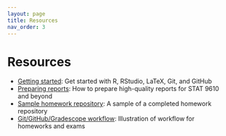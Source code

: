 ```yaml
---
layout: page
title: Resources
nav_order: 3
---
```


# Resources

- [Getting started](https://stat-9610-fall-2022.github.io/assets/getting-started.pdf): Get started with R, RStudio, LaTeX, Git, and GitHub
- [Preparing reports](https://stat-9610-fall-2022.github.io/assets/preparing-reports.pdf): How to prepare high-quality reports for STAT 9610 and beyond
- [Sample homework repository](https://github.com/stat-9610-fall-2022/sample-homework-stat-9610): A sample of a completed homework repository
- [Git/GitHub/Gradescope workflow](https://hmc-cs-131-spring2020.github.io/howtos/assignments.html): Illustration of workflow for homeworks and exams